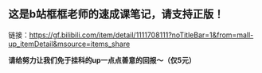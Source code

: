 ## 这是b站框框老师的速成课笔记，请支持正版！
链接：https://gf.bilibili.com/item/detail/1111708111?noTitleBar=1&from=mall-up_itemDetail&msource=items_share

**请给努力让我们免于挂科的up一点点善意的回报～（仅5元）**